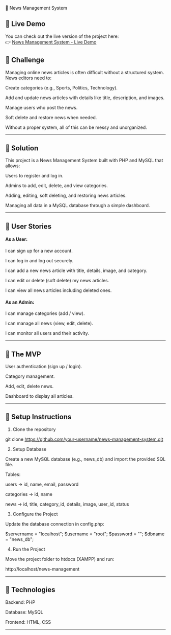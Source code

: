 📰 News Management System

## 🔹 Live Demo  
You can check out the live version of the project here:  
👉 [News Management System - Live Demo](http://your-infinityfree-link.infinityfreeapp.com)

## 🔹 Challenge

Managing online news articles is often difficult without a structured system. News editors need to:

Create categories (e.g., Sports, Politics, Technology).

Add and update news articles with details like title, description, and images.

Manage users who post the news.

Soft delete and restore news when needed.


Without a proper system, all of this can be messy and unorganized.


---

## 🔹 Solution

This project is a News Management System built with PHP and MySQL that allows:

Users to register and log in.

Admins to add, edit, delete, and view categories.

Adding, editing, soft deleting, and restoring news articles.

Managing all data in a MySQL database through a simple dashboard.



---

## 🔹 User Stories

#### As a User:

I can sign up for a new account.

I can log in and log out securely.

I can add a new news article with title, details, image, and category.

I can edit or delete (soft delete) my news articles.

I can view all news articles including deleted ones.


#### As an Admin:

I can manage categories (add / view).

I can manage all news (view, edit, delete).

I can monitor all users and their activity.



---

## 🔹 The MVP

User authentication (sign up / login).

Category management.

Add, edit, delete news.

Dashboard to display all articles.



---

## 🔹 Setup Instructions

1. Clone the repository

git clone https://github.com/your-username/news-management-system.git

2. Setup Database

Create a new MySQL database (e.g., news_db) and import the provided SQL file.

Tables:

users → id, name, email, password

categories → id, name

news → id, title, category_id, details, image, user_id, status


3. Configure the Project

Update the database connection in config.php:

$servername = "localhost";
$username   = "root";
$password   = "";
$dbname     = "news_db";

4. Run the Project

Move the project folder to htdocs (XAMPP) and run:

http://localhost/news-management


---

## 🔹 Technologies

Backend: PHP

Database: MySQL

Frontend: HTML, CSS 



---
